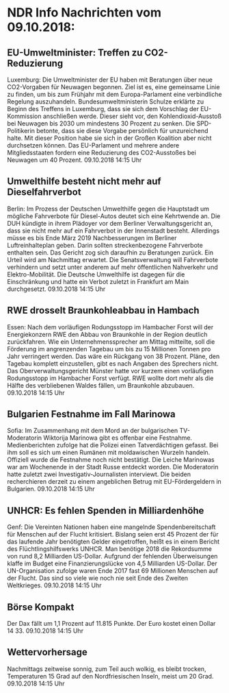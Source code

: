 # NDR Info Nachrichten vom 09.10.2018:


## EU-Umweltminister: Treffen zu CO2-Reduzierung
Luxemburg:	Die Umweltminister der EU haben mit Beratungen über neue CO2-Vorgaben für Neuwagen begonnen. Ziel ist es, eine gemeinsame Linie zu finden, um bis zum Frühjahr mit dem Europa-Parlament eine verbindliche Regelung auszuhandeln. Bundesumweltministerin Schulze erklärte zu Beginn des Treffens in Luxemburg, dass sie sich dem Vorschlag der EU-Kommission anschließen werde. Dieser sieht vor, den Kohlendioxid-Ausstoß bei Neuwagen bis 2030 um mindestens 30 Prozent zu senken. Die SPD-Politikerin betonte, dass sie diese Vorgabe persönlich für unzureichend halte. Mit dieser Position habe sie sich in der Großen Koalition aber nicht durchsetzen können. Das EU-Parlament und mehrere andere Mitgliedsstaaten fordern eine Reduzierung des CO2-Ausstoßes bei Neuwagen um 40 Prozent. 09.10.2018 14:15 Uhr 

## Umwelthilfe besteht nicht mehr auf Dieselfahrverbot
Berlin: Im Prozess der Deutschen Umwelthilfe gegen die Hauptstadt um mögliche Fahrverbote für Diesel-Autos deutet sich eine Kehrtwende an. Die DUH kündigte in ihrem Plädoyer vor dem Berliner Verwaltungsgericht an, dass sie nicht mehr auf ein Fahrverbot in der Innenstadt besteht. Allerdings müsse es bis Ende März 2019 Nachbesserungen im Berliner Luftreinhalteplan geben. Darin sollten streckenbezogene Fahrverbote enthalten sein. Das Gericht zog sich daraufhin zu Beratungen zurück. Ein Urteil wird am Nachmittag erwartet. Die Senatsverwaltung will Fahrverbote verhindern und setzt unter anderem auf mehr öffentlichen Nahverkehr und Elektro-Mobilität. Die Deutsche Umwelthilfe ist dagegen für die Einschränkung und hatte ein Verbot zuletzt in Frankfurt am Main durchgesetzt. 09.10.2018 14:15 Uhr 

## RWE drosselt Braunkohleabbau in Hambach
Essen: Nach dem vorläufigen Rodungsstopp im Hambacher Forst will der Energiekonzern RWE den Abbau von Braunkohle in der Region deutlich zurückfahren. Wie ein Unternehmenssprecher am Mittag mitteilte, soll die Förderung im angrenzenden Tagebau um bis zu 15 Millionen Tonnen pro Jahr verringert werden. Das wäre ein Rückgang von 38 Prozent. Pläne, den Tagebau komplett einzustellen, gibt es nach Angaben des Sprechers nicht. Das Oberverwaltungsgericht Münster hatte vor kurzem einen vorläufigen Rodungsstopp im Hambacher Forst verfügt. RWE wollte dort mehr als die Hälfte des verbliebenen Waldes fällen, um Braunkohle abzubauen. 09.10.2018 14:15 Uhr 

## Bulgarien Festnahme im Fall Marinowa
Sofia: Im Zusammenhang mit dem Mord an der bulgarischen TV-Moderatorin Wiktorija Marinowa gibt es offenbar eine Festnahme. Medienberichten zufolge hat die Polizei einen Tatverdächtigen gefasst. Bei ihm soll es sich um einen Rumänen mit moldawischen Wurzeln handeln. Offiziell wurde die Festnahme noch nicht bestätigt. Die Leiche Marinowas war am Wochenende in der Stadt Russe entdeckt worden. Die Moderatorin hatte zuletzt zwei Investigativ-Journalisten interviewt. Die beiden recherchieren derzeit zu einem angeblichen Betrug mit EU-Fördergeldern in Bulgarien. 09.10.2018 14:15 Uhr 

## UNHCR: Es fehlen Spenden in Milliardenhöhe
Genf:    Die Vereinten Nationen haben eine mangelnde Spendenbereitschaft für Menschen auf der Flucht kritisiert. Bislang seien erst 45 Prozent der für das laufende Jahr benötigten Gelder eingetroffen, heißt es in einem Bericht des Flüchtlingshilfswerks UNHCR. Man benötige 2018 die Rekordsumme von rund 8,2 Milliarden US-Dollar. Aufgrund der fehlenden Überweisungen klaffe im Budget eine Finanzierungslücke von 4,5 Milliarden US-Dollar. Der UN-Organisation zufolge waren Ende 2017 fast 69 Millionen Menschen auf der Flucht. Das sind so viele wie noch nie seit Ende des Zweiten Weltkrieges. 09.10.2018 14:15 Uhr 

## Börse Kompakt
Der Dax fällt um 1,1 Prozent auf 11.815 Punkte. Der Euro kostet einen Dollar 14 33. 09.10.2018 14:15 Uhr 

## Wettervorhersage
Nachmittags zeitweise sonnig, zum Teil auch wolkig, es bleibt trocken, Temperaturen 15 Grad auf den Nordfriesischen Inseln, meist um 20 Grad. 09.10.2018 14:15 Uhr 
